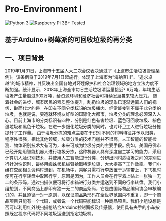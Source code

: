 # Pro-Environment I
![Python 3](https://img.shields.io/badge/Python-3-blue.svg) ![Raspberry Pi 3B+ Tested](https://img.shields.io/badge/RaspBerry%20Pi-3B%2B-critical.svg)
## 基于Arduino+树莓派的**可回收垃圾的再分类**
## 一、项目背景
2019年1月31日，上海市十五届人大二次会议表决通过了《上海市生活垃圾管理条例》。该条例将于2019年7月1日起施行。体现了上海市为“海纳百川”、“追求卓越”的城市精神，并反映出全国各地对环境保护和社会治理领域的地方立法力度不断加强。统计显示，2018年上海全市每日生活垃圾清运量接近2.6万吨，年均生活垃圾产生量超过900万吨，给资源环境和经济社会可持续发展带来较大压力。
随着社会的进步，城市居民的素质整体提升，乱扔垃圾的现象已逐渐远离人们的视线，取而代之的是，在印有不同分类标识的垃圾桶内，经常能找到不属于此分类的垃圾，也就是说，要造就环境友好型的国际化大都市，垃圾分类的理念必须深入人心。目前上海市的分类标识有四种，分别是红色有害垃圾、蓝色可回收垃圾、棕色湿垃圾和黑色干垃圾。在进一步细化垃圾分类的同时，也对环卫工人进行垃圾分拣提升了工作量。
由于垃圾分拣的难点主要在于识别不同的材料特征并予以归类，程序性很强，相比其他领域，垃圾分类的技术门槛并不很高，人工智能的智能检测、物体识别技术大有可为，未来可成为垃圾分类的主要手段。例如，美国丹佛市已经开始用智能机器人进行垃圾分拣，这种机器人具有深度自主学习的能力，采用计算机人脸识别技术，并使用人工智能进行分类，分辨出同材质垃圾之间的差别进行针对性识别，最终用蜘蛛状机械臂拾取特定垃圾，大大提高了工作效率。我们小组在查阅相关资料时想到，在机场中，乘客只需将行李放置于运输带上，下飞机时便可在行李转盘中取回行李，原因是因为，工作人员会在行李箱上贴上一张独一无二的条形码，通过扫描仪便可将行李箱进行分类并运送到不同的行李转盘。我们小组想到，不同商品上都印有独一无二的商品条码，它是由国际物品编码协会审核编订的，并且遵循一对一原则，以保证商品条形码在全世界范围内不重复，即一个商品项目只能有一个代码，或者说一个代码只能标识一种商品项目。我们小组设想是否可以利用红外线扫描枪结合Arduino控制面板及传感器，使用具有夹手的小车按照既定程序代码将不同垃圾运送到指定垃圾桶。

